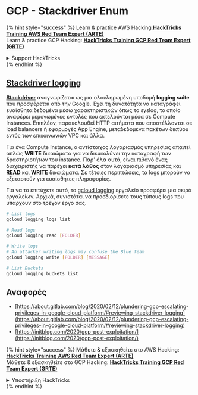 # GCP - Stackdriver Enum

{% hint style="success" %}
Learn & practice AWS Hacking:<img src="../../../.gitbook/assets/image (1) (1) (1) (1).png" alt="" data-size="line">[**HackTricks Training AWS Red Team Expert (ARTE)**](https://training.hacktricks.xyz/courses/arte)<img src="../../../.gitbook/assets/image (1) (1) (1) (1).png" alt="" data-size="line">\
Learn & practice GCP Hacking: <img src="../../../.gitbook/assets/image (2) (1).png" alt="" data-size="line">[**HackTricks Training GCP Red Team Expert (GRTE)**<img src="../../../.gitbook/assets/image (2) (1).png" alt="" data-size="line">](https://training.hacktricks.xyz/courses/grte)

<details>

<summary>Support HackTricks</summary>

* Check the [**subscription plans**](https://github.com/sponsors/carlospolop)!
* **Join the** 💬 [**Discord group**](https://discord.gg/hRep4RUj7f) or the [**telegram group**](https://t.me/peass) or **follow** us on **Twitter** 🐦 [**@hacktricks\_live**](https://twitter.com/hacktricks_live)**.**
* **Share hacking tricks by submitting PRs to the** [**HackTricks**](https://github.com/carlospolop/hacktricks) and [**HackTricks Cloud**](https://github.com/carlospolop/hacktricks-cloud) github repos.

</details>
{% endhint %}

## [Stackdriver logging](https://cloud.google.com/sdk/gcloud/reference/logging/)

[**Stackdriver**](https://cloud.google.com/stackdriver/) αναγνωρίζεται ως μια ολοκληρωμένη υποδομή **logging suite** που προσφέρεται από την Google. Έχει τη δυνατότητα να καταγράφει ευαίσθητα δεδομένα μέσω χαρακτηριστικών όπως το syslog, το οποίο αναφέρει μεμονωμένες εντολές που εκτελούνται μέσα σε Compute Instances. Επιπλέον, παρακολουθεί HTTP αιτήματα που αποστέλλονται σε load balancers ή εφαρμογές App Engine, μεταδεδομένα πακέτων δικτύου εντός των επικοινωνιών VPC και άλλα.

Για ένα Compute Instance, ο αντίστοιχος λογαριασμός υπηρεσίας απαιτεί απλώς **WRITE** δικαιώματα για να διευκολύνει την καταγραφή των δραστηριοτήτων του instance. Παρ' όλα αυτά, είναι πιθανό ένας διαχειριστής να παρέχει **κατά λάθος** στον λογαριασμό υπηρεσίας και **READ** και **WRITE** δικαιώματα. Σε τέτοιες περιπτώσεις, τα logs μπορούν να εξεταστούν για ευαίσθητες πληροφορίες.

Για να το επιτύχετε αυτό, το [gcloud logging](https://cloud.google.com/sdk/gcloud/reference/logging/) εργαλείο προσφέρει μια σειρά εργαλείων. Αρχικά, συνιστάται να προσδιορίσετε τους τύπους logs που υπάρχουν στο τρέχον έργο σας.
```bash
# List logs
gcloud logging logs list

# Read logs
gcloud logging read [FOLDER]

# Write logs
# An attacker writing logs may confuse the Blue Team
gcloud logging write [FOLDER] [MESSAGE]

# List Buckets
gcloud logging buckets list
```
## Αναφορές

* [https://about.gitlab.com/blog/2020/02/12/plundering-gcp-escalating-privileges-in-google-cloud-platform/#reviewing-stackdriver-logging](https://about.gitlab.com/blog/2020/02/12/plundering-gcp-escalating-privileges-in-google-cloud-platform/#reviewing-stackdriver-logging)
* [https://initblog.com/2020/gcp-post-exploitation/](https://initblog.com/2020/gcp-post-exploitation/)

{% hint style="success" %}
Μάθετε & εξασκηθείτε στο AWS Hacking:<img src="../../../.gitbook/assets/image (1) (1) (1) (1).png" alt="" data-size="line">[**HackTricks Training AWS Red Team Expert (ARTE)**](https://training.hacktricks.xyz/courses/arte)<img src="../../../.gitbook/assets/image (1) (1) (1) (1).png" alt="" data-size="line">\
Μάθετε & εξασκηθείτε στο GCP Hacking: <img src="../../../.gitbook/assets/image (2) (1).png" alt="" data-size="line">[**HackTricks Training GCP Red Team Expert (GRTE)**<img src="../../../.gitbook/assets/image (2) (1).png" alt="" data-size="line">](https://training.hacktricks.xyz/courses/grte)

<details>

<summary>Υποστήριξη HackTricks</summary>

* Ελέγξτε τα [**σχέδια συνδρομής**](https://github.com/sponsors/carlospolop)!
* **Εγγραφείτε στην** 💬 [**ομάδα Discord**](https://discord.gg/hRep4RUj7f) ή στην [**ομάδα telegram**](https://t.me/peass) ή **ακολουθήστε** μας στο **Twitter** 🐦 [**@hacktricks\_live**](https://twitter.com/hacktricks_live)**.**
* **Μοιραστείτε κόλπα hacking υποβάλλοντας PRs στα** [**HackTricks**](https://github.com/carlospolop/hacktricks) και [**HackTricks Cloud**](https://github.com/carlospolop/hacktricks-cloud) github repos.

</details>
{% endhint %}
